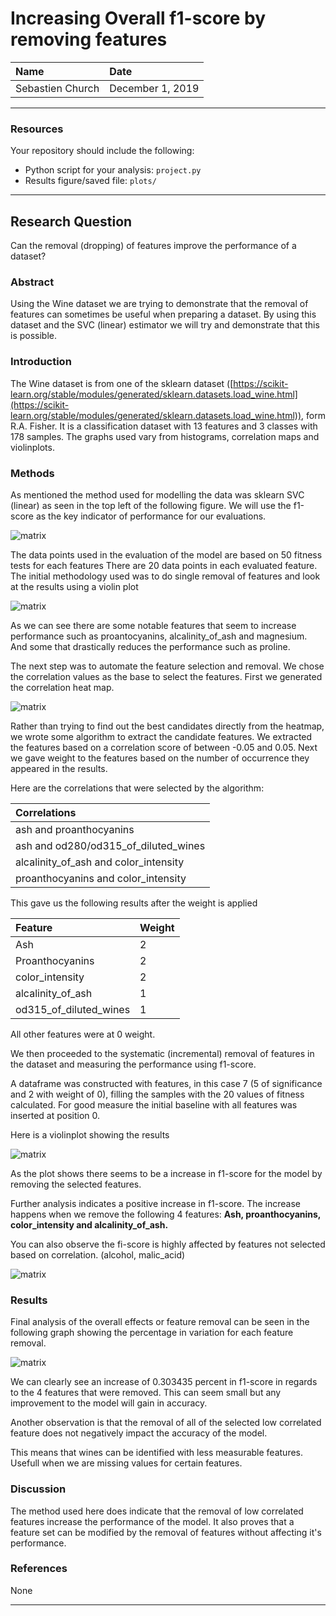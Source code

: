 # Increasing Overall f1-score by removing features

| Name | Date |
|:-------|:---------------|
|Sebastien Church|December 1, 2019|

-----

### Resources
Your repository should include the following:

- Python script for your analysis: `project.py`
- Results figure/saved file:  `plots/`

-----

## Research Question

Can the removal (dropping) of features improve the performance of a dataset?

### Abstract

Using the Wine dataset we are trying to demonstrate that the removal of features can sometimes be useful when preparing a dataset.
By using this dataset and the SVC (linear) estimator we will try and demonstrate that this is possible.

### Introduction

The Wine dataset is from one of the sklearn dataset ([https://scikit-learn.org/stable/modules/generated/sklearn.datasets.load_wine.html](https://scikit-learn.org/stable/modules/generated/sklearn.datasets.load_wine.html)), form R.A. Fisher.
It is a classification dataset with 13 features and 3 classes with 178 samples.
The graphs used vary from histograms, correlation maps and violinplots.

### Methods

As mentioned the method used for modelling the data was sklearn SVC (linear) as seen in the top left of the following figure.
We will use the f1-score as the key indicator of performance for our evaluations.

![matrix](.//plots/SVC.png)

The data points used in the evaluation of the model are based on 50 fitness tests for each features
There are 20 data points in each evaluated feature.
The initial methodology used was to do single removal of features and look at the results using a violin plot

![matrix](.//plots/Violinplots/Single_removal_features.png)

As we can see there are some notable features that seem to increase performance such as proantocyanins, alcalinity_of_ash and magnesium.
And some that drastically reduces the performance such as proline.

The next step was to automate the feature selection and removal. We chose the correlation values as the base to select the features.
First we generated the correlation heat map.

![matrix](.//plots/wine_correlation_heatmap.png)

Rather than trying to find out the best candidates directly from the heatmap, we wrote some algorithm to extract the candidate features.
We extracted the features based on a correlation score of between -0.05 and 0.05. Next we gave weight to the features based on the number of occurrence they appeared in the results.

Here are the correlations that were selected by the algorithm:

| Correlations |
|:-------|
| ash  and  proanthocyanins
| ash  and  od280/od315_of_diluted_wines
| alcalinity_of_ash  and  color_intensity
| proanthocyanins  and  color_intensity

This gave us the following results after the weight is applied

| Feature | Weight |
|:-------|:---------------|
| Ash | 2 |
| Proanthocyanins | 2 |
| color_intensity | 2 |
| alcalinity_of_ash | 1 |
| od315_of_diluted_wines | 1 |

All other features were at 0 weight.

We then proceeded to the systematic (incremental) removal of features in the dataset and measuring the performance using f1-score.

A dataframe was constructed with features, in this case 7 (5 of significance and 2 with weight of 0), filling the samples with the 20 values of fitness calculated.
For good measure the initial baseline with all features was inserted at position 0.

Here is a violinplot showing the results

![matrix](./plots/Violinplots/Incremental_removal_features.png)

As the plot shows there seems to be a increase in f1-score for the model by removing the selected features.

Further analysis indicates a positive increase in f1-score. The increase happens when we remove the following 4 features:
<b>Ash, proanthocyanins, color_intensity and alcalinity_of_ash.</b>

You can also observe the fi-score is highly affected by features not selected based on correlation. (alcohol, malic_acid)
 
![matrix](./plots/Histogram_mean_values.png)

### Results

Final analysis of the overall effects or feature removal can be seen in the following graph showing the percentage in variation for each feature removal.

![matrix](./plots/Histogram_percentage_variation_values.png)

We can clearly see an increase of 0.303435 percent in f1-score in regards to the 4 features that were removed. This can seem small but any improvement to the model will gain in accuracy.

Another observation is that the removal of all of the selected low correlated feature does not negatively impact the accuracy of the model.

This means that wines can be identified with less measurable features. Usefull when we are missing values for certain features.

### Discussion

The method used here does indicate that the removal of low correlated features increase the performance of the model.
It also proves that a feature set can be modified by the removal of features without affecting it's performance.

### References
None

-------